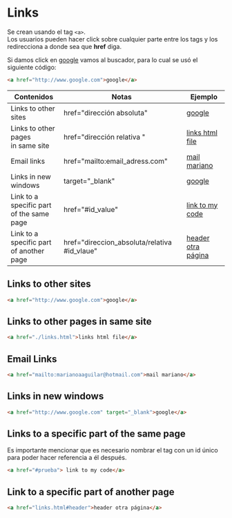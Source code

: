 # Links
Se crean usando el tag `<a>`.  
Los usuarios pueden hacer click sobre cualquier parte entre los tags y los redirecciona a donde sea que **href** diga.  

Si damos click en 
<a href="http://www.google.com">google</a> vamos al buscador, para lo cual se usó el siguiente código: 
~~~html
<a href="http://www.google.com">google</a>
~~~

| Contenidos | Notas | Ejemplo |
| ---------- | ----- | ------- |
| Links to other sites | href="dirección absoluta" | <a href="http://www.google.com">google</a> |
| Links to other pages<br>in same site | href="dirección relativa " | <a href="./links.html">links html file</a> |
| Email links | href="mailto:email_adress.com" | <a href="mailto:marianoaaguilar@hotmail.com">mail mariano</a> |
| Links in new windows | target="_blank" | <a href="http://www.google.com" target="_blank">google</a> | 
| Link to a specific part<br>of the same page | href="#id_value" | <a href="#prueba"> link to my code</a> |
| Link to a specific part<br>of another page | href="direccion_absoluta/relativa #id_vlaue" | <a href="links.html#header">header otra página</a> |

## Links to other sites
~~~html
<a href="http://www.google.com">google</a>
~~~

## Links to other pages in same site
~~~html
<a href="./links.html">links html file</a>
~~~

## Email Links
~~~html
<a href="mailto:marianoaaguilar@hotmail.com">mail mariano</a>
~~~

## Links in new windows
~~~html
<a href="http://www.google.com" target="_blank">google</a>
~~~

<h2 id="prueba"> Links to a specific part of the same page</h2>
Es importante mencionar que es necesario nombrar el tag con un id único para poder hacer referencia a él después.

~~~html
<a href="#prueba"> link to my code</a>
~~~

## Link to a specific part of another page 
~~~html
<a href="links.html#header">header otra página</a>
~~~